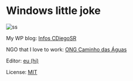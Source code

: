 # Windows little joke

![ss](https://cdiegosr.github.io/images/users/cdiego-baiahacker_120.jpg)

My WP blog: [Infos CDiegoSR](https://cdiegosr.info)

NGO that I love to work: [ONG Caminho das Águas](https://caminhodasaguas.org.br)

Editor: [eu (hi)](https://github.com/cdiegosr)

License: [MIT](https://github.com/h01000110/windows-95/blob/master/LICENSE)
